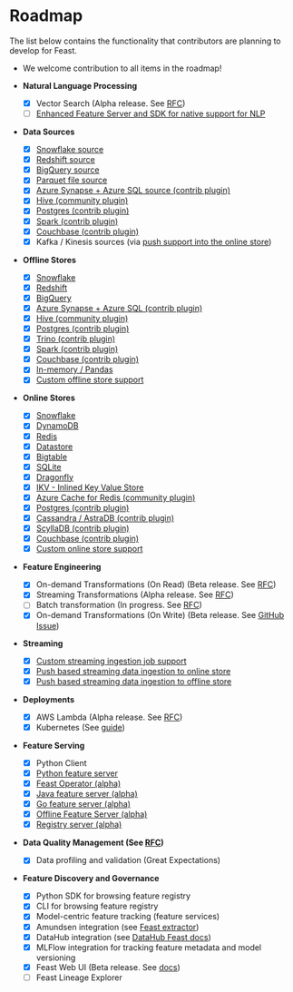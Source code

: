 # Roadmap

The list below contains the functionality that contributors are planning to develop for Feast.

* We welcome contribution to all items in the roadmap!

* **Natural Language Processing**
  * [x] Vector Search (Alpha release. See [RFC](https://docs.google.com/document/d/18IWzLEA9i2lDWnbfbwXnMCg3StlqaLVI-uRpQjr_Vos/edit#heading=h.9gaqqtox9jg6))
  * [ ] [Enhanced Feature Server and SDK for native support for NLP](https://github.com/feast-dev/feast/issues/4964)
* **Data Sources**
  * [x] [Snowflake source](https://docs.feast.dev/reference/data-sources/snowflake)
  * [x] [Redshift source](https://docs.feast.dev/reference/data-sources/redshift)
  * [x] [BigQuery source](https://docs.feast.dev/reference/data-sources/bigquery)
  * [x] [Parquet file source](https://docs.feast.dev/reference/data-sources/file)
  * [x] [Azure Synapse + Azure SQL source (contrib plugin)](https://docs.feast.dev/reference/data-sources/mssql)
  * [x] [Hive (community plugin)](https://github.com/baineng/feast-hive)
  * [x] [Postgres (contrib plugin)](https://docs.feast.dev/reference/data-sources/postgres)
  * [x] [Spark (contrib plugin)](https://docs.feast.dev/reference/data-sources/spark)
  * [x] [Couchbase (contrib plugin)](https://docs.feast.dev/reference/data-sources/couchbase)
  * [x] Kafka / Kinesis sources (via [push support into the online store](https://docs.feast.dev/reference/data-sources/push))
* **Offline Stores**
  * [x] [Snowflake](https://docs.feast.dev/reference/offline-stores/snowflake)
  * [x] [Redshift](https://docs.feast.dev/reference/offline-stores/redshift)
  * [x] [BigQuery](https://docs.feast.dev/reference/offline-stores/bigquery)
  * [x] [Azure Synapse + Azure SQL (contrib plugin)](https://docs.feast.dev/reference/offline-stores/mssql.md)
  * [x] [Hive (community plugin)](https://github.com/baineng/feast-hive)
  * [x] [Postgres (contrib plugin)](https://docs.feast.dev/reference/offline-stores/postgres)
  * [x] [Trino (contrib plugin)](https://github.com/Shopify/feast-trino)
  * [x] [Spark (contrib plugin)](https://docs.feast.dev/reference/offline-stores/spark)
  * [x] [Couchbase (contrib plugin)](https://docs.feast.dev/reference/offline-stores/couchbase)
  * [x] [In-memory / Pandas](https://docs.feast.dev/reference/offline-stores/file)
  * [x] [Custom offline store support](https://docs.feast.dev/how-to-guides/customizing-feast/adding-a-new-offline-store)
* **Online Stores**
  * [x] [Snowflake](https://docs.feast.dev/reference/online-stores/snowflake)
  * [x] [DynamoDB](https://docs.feast.dev/reference/online-stores/dynamodb)
  * [x] [Redis](https://docs.feast.dev/reference/online-stores/redis)
  * [x] [Datastore](https://docs.feast.dev/reference/online-stores/datastore)
  * [x] [Bigtable](https://docs.feast.dev/reference/online-stores/bigtable)
  * [x] [SQLite](https://docs.feast.dev/reference/online-stores/sqlite)
  * [x] [Dragonfly](https://docs.feast.dev/reference/online-stores/dragonfly)
  * [x] [IKV - Inlined Key Value Store](https://docs.feast.dev/reference/online-stores/ikv)
  * [x] [Azure Cache for Redis (community plugin)](https://github.com/Azure/feast-azure)
  * [x] [Postgres (contrib plugin)](https://docs.feast.dev/reference/online-stores/postgres)
  * [x] [Cassandra / AstraDB (contrib plugin)](https://docs.feast.dev/reference/online-stores/cassandra)
  * [x] [ScyllaDB (contrib plugin)](https://docs.feast.dev/reference/online-stores/scylladb)
  * [x] [Couchbase (contrib plugin)](https://docs.feast.dev/reference/online-stores/couchbase)
  * [x] [Custom online store support](https://docs.feast.dev/how-to-guides/customizing-feast/adding-support-for-a-new-online-store)
* **Feature Engineering**
  * [x] On-demand Transformations (On Read) (Beta release. See [RFC](https://docs.google.com/document/d/1lgfIw0Drc65LpaxbUu49RCeJgMew547meSJttnUqz7c/edit#))
  * [x] Streaming Transformations (Alpha release. See [RFC](https://docs.google.com/document/d/1UzEyETHUaGpn0ap4G82DHluiCj7zEbrQLkJJkKSv4e8/edit))
  * [ ] Batch transformation (In progress. See [RFC](https://docs.google.com/document/d/1964OkzuBljifDvkV-0fakp2uaijnVzdwWNGdz7Vz50A/edit))
  * [x] On-demand Transformations (On Write) (Beta release. See [GitHub Issue](https://github.com/feast-dev/feast/issues/4376))
* **Streaming**
  * [x] [Custom streaming ingestion job support](https://docs.feast.dev/how-to-guides/customizing-feast/creating-a-custom-provider)
  * [x] [Push based streaming data ingestion to online store](https://docs.feast.dev/reference/data-sources/push)
  * [x] [Push based streaming data ingestion to offline store](https://docs.feast.dev/reference/data-sources/push)
* **Deployments**
  * [x] AWS Lambda (Alpha release. See [RFC](https://docs.google.com/document/d/1eZWKWzfBif66LDN32IajpaG-j82LSHCCOzY6R7Ax7MI/edit))
  * [x] Kubernetes (See [guide](https://docs.feast.dev/how-to-guides/running-feast-in-production))
* **Feature Serving**
  * [x] Python Client
  * [x] [Python feature server](https://docs.feast.dev/reference/feature-servers/python-feature-server)
  * [x] [Feast Operator (alpha)](https://github.com/feast-dev/feast/blob/master/infra/feast-operator/README.md)
  * [x] [Java feature server (alpha)](https://github.com/feast-dev/feast/blob/master/infra/charts/feast/README.md)
  * [x] [Go feature server (alpha)](https://docs.feast.dev/reference/feature-servers/go-feature-server)
  * [x] [Offline Feature Server (alpha)](https://docs.feast.dev/reference/feature-servers/offline-feature-server)
  * [x] [Registry server (alpha)](https://github.com/feast-dev/feast/blob/master/docs/reference/feature-servers/registry-server.md)
* **Data Quality Management (See [RFC](https://docs.google.com/document/d/110F72d4NTv80p35wDSONxhhPBqWRwbZXG4f9mNEMd98/edit))**
  * [x] Data profiling and validation (Great Expectations)
* **Feature Discovery and Governance**
  * [x] Python SDK for browsing feature registry
  * [x] CLI for browsing feature registry
  * [x] Model-centric feature tracking (feature services)
  * [x] Amundsen integration (see [Feast extractor](https://github.com/amundsen-io/amundsen/blob/main/databuilder/databuilder/extractor/feast_extractor.py))
  * [x] DataHub integration (see [DataHub Feast docs](https://datahubproject.io/docs/generated/ingestion/sources/feast/))
  * [x] MLFlow integration for tracking feature metadata and model versioning
  * [x] Feast Web UI (Beta release. See [docs](https://docs.feast.dev/reference/alpha-web-ui))
  * [ ] Feast Lineage Explorer

